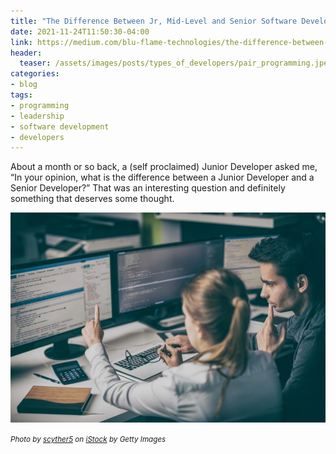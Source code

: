 ```yaml
---
title: "The Difference Between Jr, Mid-Level and Senior Software Developers"
date: 2021-11-24T11:50:30-04:00
link: https://medium.com/blu-flame-technologies/the-difference-between-jr-mid-level-and-senior-software-developers-e8bf69ea5e3a
header:
  teaser: /assets/images/posts/types_of_developers/pair_programming.jpeg
categories:
- blog
tags:
- programming
- leadership
- software development
- developers
---
```


About a month or so back, a (self proclaimed) Junior Developer asked me, “In your opinion, what is the difference between a Junior Developer and a Senior Developer?” 
That was an interesting question and definitely something that deserves some thought. 

![Pair Progamming](/assets/images/posts/types_of_developers/pair_programming.jpeg)

_<small>Photo by [scyther5](https://www.istockphoto.com/portfolio/scyther5?mediatype=photography) on [iStock](https://www.istockphoto.com) by Getty Images</small>_
